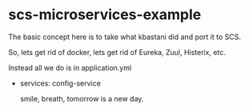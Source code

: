 # scs-microservices-example

The basic concept here is to take what kbastani did and port it to SCS.

So, lets get rid of docker, lets get rid of Eureka, Zuul, Histerix, etc.

Instead all we do is in application.yml
 - services:
    config-service
    
    smile, breath, tomorrow is a new day.
